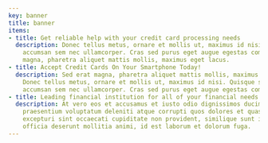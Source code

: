 ```yaml
---
key: banner
title: banner
items:
- title: Get reliable help with your credit card processing needs
  description: Donec tellus metus, ornare et mollis ut, maximus id nisi. Quisque scelerisque
    accumsan sem nec ullamcorper. Cras sed purus eget augue egestas commodo. Sed erat
    magna, pharetra aliquet mattis mollis, maximus eget lacus.
- title: Accept Credit Cards On Your Smartphone Today!
  description: Sed erat magna, pharetra aliquet mattis mollis, maximus eget lacus.
    Donec tellus metus, ornare et mollis ut, maximus id nisi. Quisque scelerisque
    accumsan sem nec ullamcorper. Cras sed purus eget augue egestas commodo.
- title: Leading financial institution for all of your financial needs
  description: At vero eos et accusamus et iusto odio dignissimos ducimus qui blanditiis
    praesentium voluptatum deleniti atque corrupti quos dolores et quas molestias
    excepturi sint occaecati cupiditate non provident, similique sunt in culpa qui
    officia deserunt mollitia animi, id est laborum et dolorum fuga.
---
```


